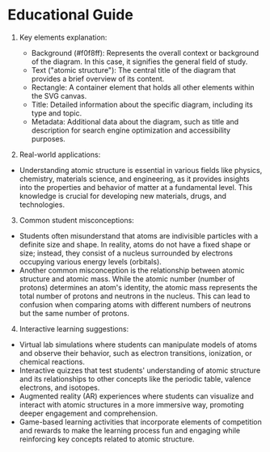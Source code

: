# Educational Guide
1. Key elements explanation:
   - Background (#f0f8ff): Represents the overall context or background of the diagram. In this case, it signifies the general field of study.
   - Text ("atomic structure"): The central title of the diagram that provides a brief overview of its content.
   - Rectangle: A container element that holds all other elements within the SVG canvas.
   - Title: Detailed information about the specific diagram, including its type and topic.
   - Metadata: Additional data about the diagram, such as title and description for search engine optimization and accessibility purposes.

2. Real-world applications:
  - Understanding atomic structure is essential in various fields like physics, chemistry, materials science, and engineering, as it provides insights into the properties and behavior of matter at a fundamental level. This knowledge is crucial for developing new materials, drugs, and technologies.

3. Common student misconceptions:
  - Students often misunderstand that atoms are indivisible particles with a definite size and shape. In reality, atoms do not have a fixed shape or size; instead, they consist of a nucleus surrounded by electrons occupying various energy levels (orbitals).
  - Another common misconception is the relationship between atomic structure and atomic mass. While the atomic number (number of protons) determines an atom's identity, the atomic mass represents the total number of protons and neutrons in the nucleus. This can lead to confusion when comparing atoms with different numbers of neutrons but the same number of protons.

4. Interactive learning suggestions:
  - Virtual lab simulations where students can manipulate models of atoms and observe their behavior, such as electron transitions, ionization, or chemical reactions.
  - Interactive quizzes that test students' understanding of atomic structure and its relationships to other concepts like the periodic table, valence electrons, and isotopes.
- Augmented reality (AR) experiences where students can visualize and interact with atomic structures in a more immersive way, promoting deeper engagement and comprehension.
- Game-based learning activities that incorporate elements of competition and rewards to make the learning process fun and engaging while reinforcing key concepts related to atomic structure.